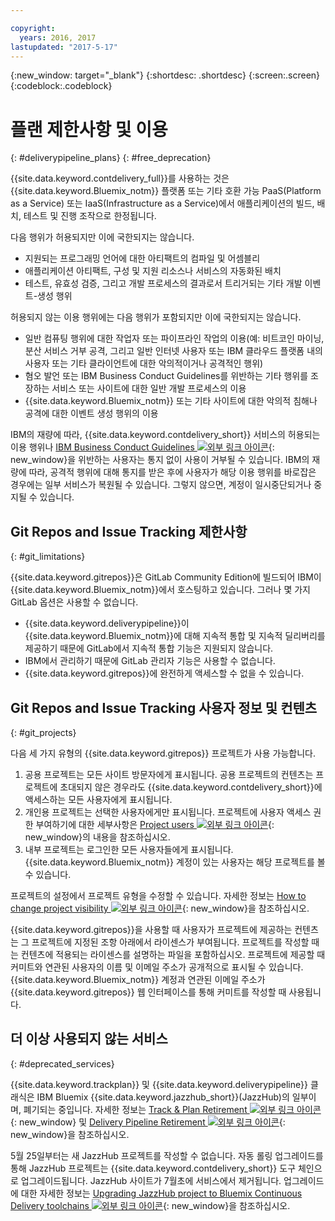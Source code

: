 ```yaml
---

copyright:
  years: 2016, 2017
lastupdated: "2017-5-17"
---
```

<!-- Copyright info at top of file: REQUIRED
    The copyright info is YAML content that must occur at the top of the MD file, before attributes are listed.
    It must be surrounded by 3 dashes.
    The value "years" can contain just one year or a two years separated by a comma. (years: 2014, 2016)
    Indentation as per the previous template must be preserved.
-->

{:new_window: target="_blank"}
{:shortdesc: .shortdesc}
{:screen:.screen}
{:codeblock:.codeblock}

# 플랜 제한사항 및 이용
{: #deliverypipeline_plans}
{: #free_deprecation}

{{site.data.keyword.contdelivery_full}}를 사용하는 것은 {{site.data.keyword.Bluemix_notm}} 플랫폼 또는 기타 호환 가능 PaaS(Platform as a Service) 또는 IaaS(Infrastructure as a Service)에서 애플리케이션의 빌드, 배치, 테스트 및 진행 조작으로 한정됩니다. 

다음 행위가 허용되지만 이에 국한되지는 않습니다. 

* 지원되는 프로그래밍 언어에 대한 아티팩트의 컴파일 및 어셈블리
* 애플리케이션 아티팩트, 구성 및 지원 리소스나 서비스의 자동화된 배치
* 테스트, 유효성 검증, 그리고 개발 프로세스의 결과로서 트리거되는 기타 개발 이벤트-생성 행위

허용되지 않는 이용 행위에는 다음 행위가 포함되지만 이에 국한되지는 않습니다. 

* 일반 컴퓨팅 행위에 대한 작업자 또는 파이프라인 작업의 이용(예: 비트코인 마이닝, 분산 서비스 거부 공격, 그리고 일반 인터넷 사용자 또는 IBM 클라우드 플랫폼 내의 사용자 또는 기타 클라이언트에 대한 악의적이거나 공격적인 행위) 
* 혐오 발언 또는 IBM Business Conduct Guidelines를 위반하는 기타 행위를 조장하는 서비스 또는 사이트에 대한 일반 개발 프로세스의 이용
* {{site.data.keyword.Bluemix_notm}} 또는 기타 사이트에 대한 악의적 침해나 공격에 대한 이벤트 생성 행위의 이용

IBM의 재량에 따라, {{site.data.keyword.contdelivery_short}} 서비스의 허용되는 이용 행위나 [IBM Business Conduct Guidelines ![외부 링크 아이콘](../../icons/launch-glyph.svg "외부 링크 아이콘")](https://www.ibm.com/investor/governance/business-conduct-guidelines.html){: new_window}을 위반하는 사용자는 통지 없이 사용이 거부될 수 있습니다. IBM의 재량에 따라, 공격적 행위에 대해 통지를 받은 후에 사용자가 해당 이용 행위를 바로잡은 경우에는 일부 서비스가 복원될 수 있습니다. 그렇지 않으면, 계정이 일시중단되거나 중지될 수 있습니다. 

## Git Repos and Issue Tracking 제한사항
{: #git_limitations}

{{site.data.keyword.gitrepos}}은 GitLab Community Edition에 빌드되어 IBM이 {{site.data.keyword.Bluemix_notm}}에서 호스팅하고 있습니다. 그러나 몇 가지 GitLab 옵션은 사용할 수 없습니다. 

 * {{site.data.keyword.deliverypipeline}}이 {{site.data.keyword.Bluemix_notm}}에 대해 지속적 통합 및 지속적 딜리버리를 제공하기 때문에 GitLab에서 지속적 통합 기능은 지원되지 않습니다. 
 * IBM에서 관리하기 때문에 GitLab 관리자 기능은 사용할 수 없습니다. 
 * {{site.data.keyword.gitrepos}}에 완전하게 액세스할 수 없을 수 있습니다.


## Git Repos and Issue Tracking 사용자 정보 및 컨텐츠
{: #git_projects}

다음 세 가지 유형의 {{site.data.keyword.gitrepos}} 프로젝트가 사용 가능합니다. 

  1. 공용 프로젝트는 모든 사이트 방문자에게 표시됩니다. 공용 프로젝트의 컨텐츠는 프로젝트에 초대되지 않은 경우라도 {{site.data.keyword.contdelivery_short}}에 액세스하는 모든 사용자에게 표시됩니다.  
  2. 개인용 프로젝트는 선택한 사용자에게만 표시됩니다. 프로젝트에 사용자 액세스 권한 부여하기에 대한 세부사항은 [Project users ![외부 링크 아이콘](../../icons/launch-glyph.svg "외부 링크 아이콘")](https://git.ng.bluemix.net/help/workflow/add-user/add-user.md){: new_window}의 내용을 참조하십시오. 
  3. 내부 프로젝트는 로그인한 모든 사용자들에게 표시됩니다. {{site.data.keyword.Bluemix_notm}} 계정이 있는 사용자는 해당 프로젝트를 볼 수 있습니다. 

프로젝트의 설정에서 프로젝트 유형을 수정할 수 있습니다. 자세한 정보는 [How to change project visibility ![외부 링크 아이콘](../../icons/launch-glyph.svg "외부 링크 아이콘")](https://git.ng.bluemix.net/help/public_access/public_access#how-to-change-project-visibility){: new_window}을 참조하십시오.

{{site.data.keyword.gitrepos}}을 사용할 때 사용자가 프로젝트에 제공하는 컨텐츠는 그 프로젝트에 지정된 조항 아래에서 라이센스가 부여됩니다. 프로젝트를 작성할 때는 컨텐츠에 적용되는 라이센스를 설명하는 파일을 포함하십시오. 프로젝트에 제공할 때 커미트와 연관된 사용자의 이름 및 이메일 주소가 공개적으로 표시될 수 있습니다. {{site.data.keyword.Bluemix_notm}} 계정과 연관된 이메일 주소가 {{site.data.keyword.gitrepos}} 웹 인터페이스를 통해 커미트를 작성할 때 사용됩니다. 

<!-- ###Privacy with Git Repos and Issue Tracking profiles -->

<!-- A few features of {{site.data.keyword.gitrepos}} require the use of a profile page that publicly displays information that you provide. You give IBM the following permissions: -->

  <!-- a. Make the information in your profile&mdash;such as your name, email, picture, bio, social media links, and user activity&mdash;visible to other users of the service. -->

  <!-- b. Publicly disclose your name and other public information and activities that are associated with your use of the service, or otherwise publicize the fact that you are a user of the service, without any further notice to you. -->

<!-- The email address that is associated with your profile page is derived from your {{site.data.keyword.Bluemix_notm}} account details. To modify the email address that is displayed on your profile page, modify your {{site.data.keyword.Bluemix_notm}} account. -->

## 더 이상 사용되지 않는 서비스
{: #deprecated_services}

{{site.data.keyword.trackplan}} 및 {{site.data.keyword.deliverypipeline}} 클래식은 IBM Bluemix {{site.data.keyword.jazzhub_short}}(JazzHub)의 일부이며, 폐기되는 중입니다. 자세한 정보는 [Track & Plan Retirement ![외부 링크 아이콘](../../icons/launch-glyph.svg "외부 링크 아이콘")](https://www.ibm.com/blogs/bluemix/2017/04/track-plan-retirement/){: new_window} 및 [Delivery Pipeline Retirement ![외부 링크 아이콘](../../icons/launch-glyph.svg "외부 링크 아이콘")](https://www.ibm.com/blogs/bluemix/2017/04/delivery-pipeline-retirement/){: new_window}을 참조하십시오. 

5월 25일부터는 새 JazzHub 프로젝트를 작성할 수 없습니다. 자동 롤링 업그레이드를 통해 JazzHub 프로젝트는 {{site.data.keyword.contdelivery_short}} 도구 체인으로 업그레이드됩니다. JazzHub 사이트가 7월초에 서비스에서 제거됩니다. 업그레이드에 대한 자세한 정보는 [Upgrading JazzHub project to Bluemix Continuous Delivery toolchains ![외부 링크 아이콘](../../icons/launch-glyph.svg "외부 링크 아이콘")](https://developer.ibm.com/devops-services/2017/4/18/upgrading-jazzhub-projects-bluemix-continuous-delivery-toolchains/){: new_window}을 참조하십시오. 

